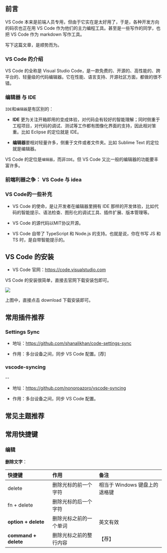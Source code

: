 

## 前言

VS Code  本来是前端人员专用，但由于它实在是太好用了，于是，各种开发方向的码农也正在用 VS Code 作为他们的主力编程工具。甚至是一些写作的同学，也把 VS Code 作为 markdown 写作工具。

写下这篇文章，是顺势而为。

### VS Code 的介绍

VS Code 的全称是 Visual Studio Code，是一款免费的、开源的、高性能的、跨平台的、轻量级的代码编辑器。它在性能、语言支持、开源社区方面，都做的很不错。

### 编辑器 与 IDE

`IDE`和`编辑器`是有区别的：

- **IDE** 更为关注开箱即用的变成体验，对代码会有较好的智能理解；同时侧重于工程项目，对代码的调试、测试等工作都有图像化界面的支持，因此相对笨重。比如 Eclipse 的定位就是 IDE。

- **编辑器**要相对轻量许多，侧重于文件或者文件夹。比如 Sublime Text 的定位就是编辑器。

VS Code 的定位是`编辑器`，而非`IDE`。但 VS Code 又比一般的编辑器的功能要丰富许多。


### 前端利器之争： VS Code 与 idea

### VS Code的一些补充

- VS Code 的使命，是让开发者在编辑器里拥有 IDE 那样的开发体验，比如代码的智能提示、语法检查、图形化的调试工具、插件扩展、版本管理等。

- VS Code 的源代码以MIT协议开源。

- VS Code 自带了 TypeScript 和 Node.js 的支持。也就是说，你在书写 JS 和 TS 时，是自带智能提示的。

## VS Code 的安装

- VS Code 官网：<https://code.visualstudio.com>

VS Code 的安装很简单，直接去官网下载安装包即可。

![](http://img.smyhvae.com/20190313_1750.png)

上图中，直接点击 download 下载安装即可。


## 常用插件推荐

### Settings Sync

- 地址：<https://github.com/shanalikhan/code-settings-sync>

- 作用：多台设备之间，同步 VS Code 配置。[荐]


### vscode-syncing
--
- 地址：<https://github.com/nonoroazoro/vscode-syncing>

- 作用：多台设备之间，同步 VS Code 配置。

## 常见主题推荐

## 常用快捷键

### 编辑


**删除文字**：


| 快捷键 | 作用 | 备注 |
|:-------------|:-----|:-----|
|delete|删除光标的前一个字符|相当于 Windows 键盘上的退格键|
|fn + delete|删除光标的后一个字符||
|**option + delete**|删除光标之前的一个单词|英文有效|
|**command + delete**|删除光标之前的整行内容|【荐】|


